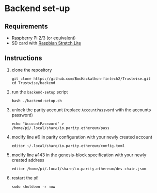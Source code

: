 # Backend set-up

## Requirements

* Raspberry Pi 2/3 (or equivalent)
* SD card with [Raspbian Stretch Lite](https://downloads.raspberrypi.org/raspbian_lite_latest)

## Instructions

1. clone the repository
    ```
    git clone https://github.com/BocHackathon-fintech2/Trustwise.git
    cd Trustwise/backend
    ```
2. run the `backend-setup` script
    ```
    bash ./backend-setup.sh
    ```
3. unlock the parity account (replace `AccountPassword` with the accounts password)
    ```
    echo "AccountPassword" > /home/pi/.local/share/io.parity.ethereum/pass
    ```
4. modify line #9 in parity configuration with your newly created account
    ```
    editor ~/.local/share/io.parity.ethereum/config.toml
    ```
5. modify line #143 in the genesis-block specification with your newly created address
    ```
    editor /home/pi/.local/share/io.parity.ethereum/dev-chain.json
    ```
6. restart the pi!
    ```
    sudo shutdown -r now
    ```
    
